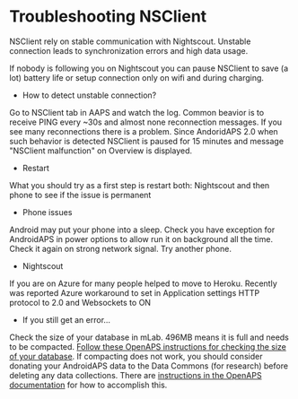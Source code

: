 # Troubleshooting NSClient

NSClient rely on stable communication with Nightscout. Unstable connection leads to synchronization errors and high data usage.

If nobody is following you on Nightscout you can pause NSClient to save (a lot) battery life or setup connection only on wifi and during charging.

* How to detect unstable connection?

Go to NSClient tab in AAPS and watch the log. Common beavior is to receive PING every ~30s and almost none reconnection messages. If you see many reconnections there is a problem. Since AndoridAPS 2.0 when such behavior is detected NSClient is paused for 15 minutes and message "NSClient malfunction" on Overview is displayed.

* Restart

What you should try as a first step is restart both: Nightscout and then phone to see if the issue is permanent

* Phone issues

Android may put your phone into a sleep. Check you have exception for AndroidAPS in power options to allow run it on background all the time. Check it again on strong network signal. Try another phone.

* Nightscout

If you are on Azure for many people helped to move to Heroku. Recently was reported Azure workaround to set in Application settings HTTP protocol to 2.0 and Websockets to ON

* If you still get an error...

Check the size of your database in mLab. 496MB means it is full and needs to be compacted. [Follow these OpenAPS instructions for checking the size of your database](https://openaps.readthedocs.io/en/latest/docs/Troubleshooting/Rig-NS-communications-troubleshooting.html#mlab-maintenance). If compacting does not work, you should consider donating your AndroidAPS data to the Data Commons (for research) before deleting any data collections. There are [instructions in the OpenAPS documentation](https://openaps.readthedocs.io/en/latest/docs/Give%20Back-Pay%20It%20Forward/data-commons-data-donation.html) for how to accomplish this.
